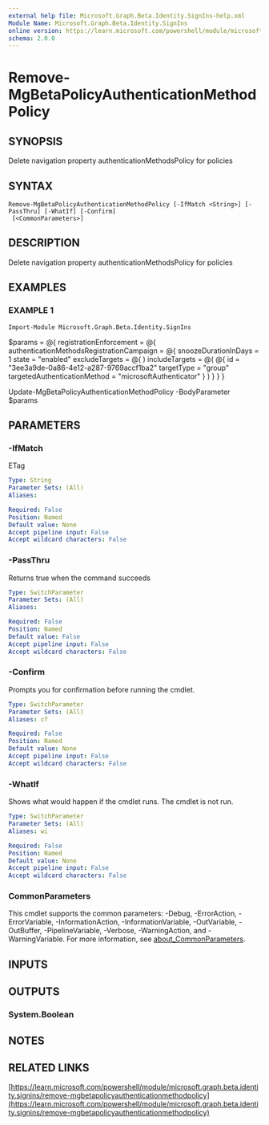```yaml
---
external help file: Microsoft.Graph.Beta.Identity.SignIns-help.xml
Module Name: Microsoft.Graph.Beta.Identity.SignIns
online version: https://learn.microsoft.com/powershell/module/microsoft.graph.beta.identity.signins/remove-mgbetapolicyauthenticationmethodpolicy
schema: 2.0.0
---
```


# Remove-MgBetaPolicyAuthenticationMethodPolicy

## SYNOPSIS
Delete navigation property authenticationMethodsPolicy for policies

## SYNTAX

```
Remove-MgBetaPolicyAuthenticationMethodPolicy [-IfMatch <String>] [-PassThru] [-WhatIf] [-Confirm]
 [<CommonParameters>]
```

## DESCRIPTION
Delete navigation property authenticationMethodsPolicy for policies

## EXAMPLES

### EXAMPLE 1
```
Import-Module Microsoft.Graph.Beta.Identity.SignIns
```

$params = @{
	registrationEnforcement = @{
		authenticationMethodsRegistrationCampaign = @{
			snoozeDurationInDays = 1
			state = "enabled"
			excludeTargets = @(
			)
			includeTargets = @(
				@{
					id = "3ee3a9de-0a86-4e12-a287-9769accf1ba2"
					targetType = "group"
					targetedAuthenticationMethod = "microsoftAuthenticator"
				}
			)
		}
	}
}

Update-MgBetaPolicyAuthenticationMethodPolicy -BodyParameter $params

## PARAMETERS

### -IfMatch
ETag

```yaml
Type: String
Parameter Sets: (All)
Aliases:

Required: False
Position: Named
Default value: None
Accept pipeline input: False
Accept wildcard characters: False
```

### -PassThru
Returns true when the command succeeds

```yaml
Type: SwitchParameter
Parameter Sets: (All)
Aliases:

Required: False
Position: Named
Default value: False
Accept pipeline input: False
Accept wildcard characters: False
```

### -Confirm
Prompts you for confirmation before running the cmdlet.

```yaml
Type: SwitchParameter
Parameter Sets: (All)
Aliases: cf

Required: False
Position: Named
Default value: None
Accept pipeline input: False
Accept wildcard characters: False
```

### -WhatIf
Shows what would happen if the cmdlet runs.
The cmdlet is not run.

```yaml
Type: SwitchParameter
Parameter Sets: (All)
Aliases: wi

Required: False
Position: Named
Default value: None
Accept pipeline input: False
Accept wildcard characters: False
```

### CommonParameters
This cmdlet supports the common parameters: -Debug, -ErrorAction, -ErrorVariable, -InformationAction, -InformationVariable, -OutVariable, -OutBuffer, -PipelineVariable, -Verbose, -WarningAction, and -WarningVariable. For more information, see [about_CommonParameters](http://go.microsoft.com/fwlink/?LinkID=113216).

## INPUTS

## OUTPUTS

### System.Boolean
## NOTES

## RELATED LINKS

[https://learn.microsoft.com/powershell/module/microsoft.graph.beta.identity.signins/remove-mgbetapolicyauthenticationmethodpolicy](https://learn.microsoft.com/powershell/module/microsoft.graph.beta.identity.signins/remove-mgbetapolicyauthenticationmethodpolicy)


